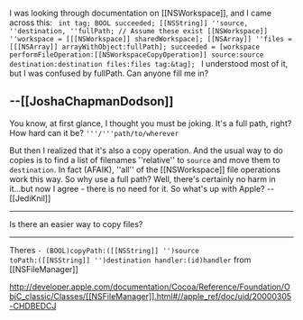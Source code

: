 

I was looking through documentation on [[NSWorkspace]], and I came across this:
<code>
int tag;
BOOL succeeded;
[[NSString]] ''source, ''destination, ''fullPath;    // Assume these exist
[[NSWorkspace]] ''workspace = [[[NSWorkspace]] sharedWorkspace];
[[NSArray]] ''files = [[[NSArray]] arrayWithObject:fullPath];
succeeded = [workspace performFileOperation:[[NSWorkspaceCopyOperation]] source:source destination:destination files:files tag:&tag];
</code>
I understood most of it, but I was confused by fullPath.
Can anyone fill me in?

--[[JoshaChapmanDodson]]
----
You know, at first glance, I thought you must be joking. It's a full path, right? How hard can it be? <code>'''/'''path/to/wherever</code>

But then I realized that it's also a copy operation. And the usual way to do copies is to find a list of filenames ''relative'' to <code>source</code> and move them to <code>destination</code>. In fact (AFAIK), ''all'' of the [[NSWorkspace]] file operations work this way. So why use a full path? Well, there's certainly no harm in it...but now I agree - there is no need for it. So what's up with Apple? --[[JediKnil]]

----
Is there an easier way to copy files?

----

Theres <code>- (BOOL)copyPath:([[NSString]] '')source toPath:([[NSString]] '')destination handler:(id)handler</code> from [[NSFileManager]]

http://developer.apple.com/documentation/Cocoa/Reference/Foundation/ObjC_classic/Classes/[[NSFileManager]].html#//apple_ref/doc/uid/20000305-CHDBEDCJ